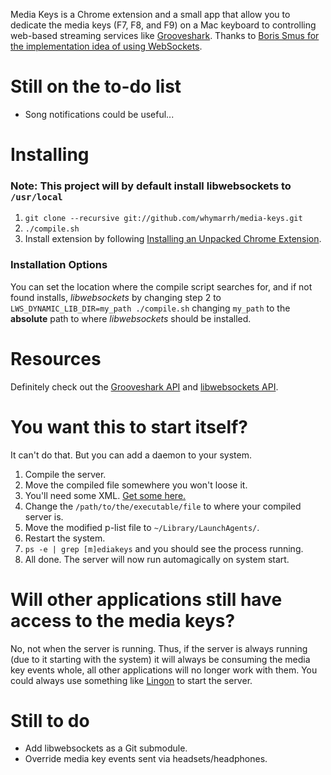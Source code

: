 Media Keys is a Chrome extension and a small app that allow you to dedicate the media keys (F7, F8, and F9) on a Mac keyboard to controlling web-based streaming services like [Grooveshark](http://grooveshark.com). Thanks to [Boris Smus for the implementation idea of using WebSockets](http://smus.com/chrome-media-keys-revisited/).

Still on the to-do list
=======================

* Song notifications could be useful...

Installing
==========

### Note: This project will by default install libwebsockets to `/usr/local`

1. `git clone --recursive git://github.com/whymarrh/media-keys.git`
2. `./compile.sh`
3. Install extension by following [Installing an Unpacked Chrome Extension](http://developer.chrome.com/extensions/getstarted.html#unpacked).

### Installation Options
You can set the location where the compile script searches for, and if not found installs, *libwebsockets* by changing step 2 to `LWS_DYNAMIC_LIB_DIR=my_path ./compile.sh` changing `my_path` to the **absolute** path to where  *libwebsockets* should be installed.

Resources
=========

Definitely check out the [Grooveshark API](http://developers.grooveshark.com/docs/js_api/) and [libwebsockets API](http://libwebsockets.org/libwebsockets-api-doc.html).

You want this to start itself?
==============================

It can't do that. But you can add a daemon to your system.

1. Compile the server.
2. Move the compiled file somewhere you won't loose it.
3. You'll need some XML. [Get some here.](https://gist.github.com/whymarrh/4965481)
4. Change the `/path/to/the/executable/file` to where your compiled server is.
5. Move the modified p-list file to `~/Library/LaunchAgents/`.
6. Restart the system.
7. `ps -e | grep [m]ediakeys` and you should see the process running.
8. All done. The server will now run automagically on system start.

Will other applications still have access to the media keys?
============================================================

No, not when the server is running. Thus, if the server is always running (due to it starting with the system) it will always be consuming the media key events whole, all other applications will no longer work with them. You could always use something like [Lingon](http://www.peterborgapps.com/lingon/) to start the server.

Still to do
===========

- Add libwebsockets as a Git submodule.
- Override media key events sent via headsets/headphones.
